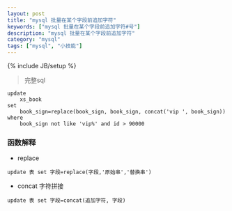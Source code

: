 ```yaml
---
layout: post
title: "mysql 批量在某个字段前追加字符"
keywords: ["mysql 批量在某个字段前追加字符#号"]
description: "mysql 批量在某个字段前追加字符"
category: "mysql"
tags: ["mysql", "小技能"]
---
```

{% include JB/setup %}

> 完整sql

```
update 
	xs_book 
set 
	book_sign=replace(book_sign, book_sign, concat('vip ', book_sign)) 
where 
	book_sign not like 'vip%' and id > 90000
````

### 函数解释
- replace

```
update 表 set 字段=replace(字段,'原始串','替换串')
```

- concat 字符拼接

```
update 表 set 字段=concat(追加字符, 字段)
```